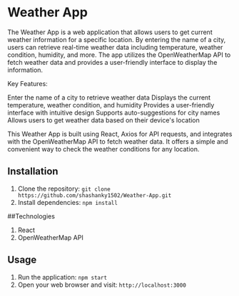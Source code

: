 # Weather App

The Weather App is a web application that allows users to get current weather information for a specific location. By entering the name of a city, users can retrieve real-time weather data including temperature, weather condition, humidity, and more. The app utilizes the OpenWeatherMap API to fetch weather data and provides a user-friendly interface to display the information.

Key Features:

Enter the name of a city to retrieve weather data
Displays the current temperature, weather condition, and humidity
Provides a user-friendly interface with intuitive design
Supports auto-suggestions for city names
Allows users to get weather data based on their device's location

This Weather App is built using React, Axios for API requests, and integrates with the OpenWeatherMap API to fetch weather data. It offers a simple and convenient way to check the weather conditions for any location.


## Installation

1. Clone the repository: `git clone https://github.com/shashanky1502/Weather-App.git`
2. Install dependencies: `npm install`

##Technologies
1. React
2. OpenWeatherMap API

## Usage
1. Run the application: `npm start`
2. Open your web browser and visit: `http://localhost:3000`
